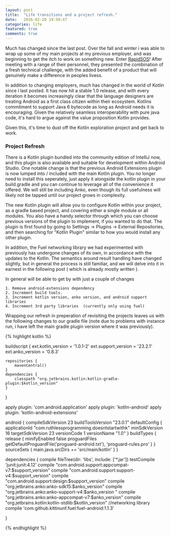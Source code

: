 ```yaml
---
layout: post
title:  "Life transitions and a project refresh."
date:   2016-02-20 19:50:47
categories: life
featured: true
comments: true
---
```


Much has changed since the last post. Over the fall and winter i was able to wrap up some of my main projects at my previous employer, and was beginning to get the itch to work on something new. Enter [RapidSOS](http://rapidsos.com)!
After meeting with a range of their personnel, they presented the combination of a fresh technical challenge, with the added benefit of a product that will genuinely make a difference in peoples livess.

In addition to changing employers,  much has changed in the world of Kotlin since i last posted.  It has now hit a stable 1.0 release,  and with every iteration it becomes increasingly clear that the language designers are treating Android as a first class citizen within their ecosystem. Kotlins commitment to support Java 6 bytecode as long as Android needs it is encouraging. Given the relatively seamless interoperability with pure java code, it's hard to argue against the value proposition Kotlin provides.

Given this,  it's time to dust off the Kotlin exploration project and get back to work. 

### Project Refresh
There is a Kotlin plugin bundled into the community edition of IntelliJ  now, and this plugin is also available and suitable for development within Android Studio.  One notable change is that the previous Android Extensions plugin is now lumped into / included with the main Kotlin plugin. You no longer need to install this seperately, just apply it alongside the kotlin plugin in your build.gradle  and you can continue to leverage all of the convenience it offered.  We will still be including Anko,  even though its full usefulness will likely not be tapped until our project grows in complexity.  

The new Kotlin plugin will allow you to configure Kotlin within your project,  as a gradle based project,  and covering either a single module or all modules.  You also have a handy selector through which you can choose previous versions of the plugin to implement,  if you wanted to do that.  The plugin is first found by going to Settings -> Plugins ->  External Repositories,  and then searching for "Kotlin Plugin"  similar to how you would install any other plugin.

In addition, the Fuel networking library we had experimented with previously has undergone changes of its own,  in accordance with  the updates to the Kotlin. The semantics around result handling have changed slightly, but in general the process is still familiar, and we will delve into it in earnest in the following post ( which is already mostly written ).



In general will be able to get by with just a couple of changes

    1. Remove android-extensions dependency
    2. Increment build tools. 
    3. Increment kotlin version, anko version, and android support libraries
    4. Increment 3rd party libraries  (currently only using fuel)

Wrapping our refresh in preperation of revisiting the projects leaves us with the following changes to our gradle file (note due to problems with instance run,  i have left the main gradle plugin version where it was previously).



{% highlight kotlin %}

buildscript {
    ext.kotlin_version = '1.0.1-2'
    ext.support_version = '23.2.1'
    ext.anko_version = '0.8.3'

    repositories {
        mavenCentral()
    }
    dependencies {
        classpath "org.jetbrains.kotlin:kotlin-gradle-plugin:$kotlin_version"
    }
}

apply plugin: 'com.android.application'
apply plugin: 'kotlin-android'
apply plugin: 'kotlin-android-extensions'

android {
    compileSdkVersion 23
    buildToolsVersion "23.0.1"
    defaultConfig {
        applicationId "com.ruthlessprogramming.doesntstartwithk"
        minSdkVersion 16
        targetSdkVersion 23
        versionCode 1
        versionName "1.0"
    }
    buildTypes {
        release {
            minifyEnabled false
            proguardFiles getDefaultProguardFile('proguard-android.txt'), 'proguard-rules.pro'
        }
    }
    sourceSets {
        main.java.srcDirs += 'src/main/kotlin'
    }
}



dependencies {
    compile fileTree(dir: 'libs', include: ['*.jar'])
    testCompile 'junit:junit:4.12'
    compile "com.android.support:appcompat-v7:$support_version"
    compile "com.android.support:support-v4:$support_version"
    compile "com.android.support:design:$support_version"
    compile "org.jetbrains.anko:anko-sdk15:$anko_version"
    compile "org.jetbrains.anko:anko-support-v4:$anko_version "
    compile "org.jetbrains.anko:anko-appcompat-v7:$anko_version"
    compile "org.jetbrains.kotlin:kotlin-stdlib:$kotlin_version"
    //networking library
    compile 'com.github.kittinunf.fuel:fuel-android:1.1.3'

}

{% endhighlight %}

    


[jekyll]:      http://jekyllrb.com
[jekyll-gh]:   https://github.com/jekyll/jekyll
[jekyll-help]: https://github.com/jekyll/jekyll-help
